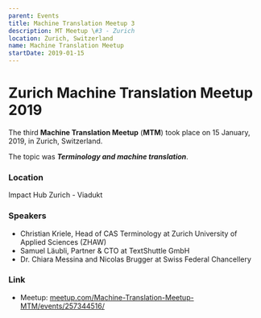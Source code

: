 ```yaml
---
parent: Events
title: Machine Translation Meetup 3
description: MT Meetup \#3 - Zurich
location: Zurich, Switzerland
name: Machine Translation Meetup
startDate: 2019-01-15
---
```


# Zurich Machine Translation Meetup 2019

The third **Machine Translation Meetup** (**MTM**) took place on 15 January, 2019, in Zurich, Switzerland.

The topic was _**Terminology and machine translation**_.

### Location

Impact Hub Zurich - Viadukt

### Speakers

- Christian Kriele, Head of CAS Terminology at Zurich University of Applied Sciences (ZHAW)
- Samuel Läubli, Partner & CTO at TextShuttle GmbH
- Dr. Chiara Messina and Nicolas Brugger at Swiss Federal Chancellery

### Link

- Meetup: [meetup.com/Machine-Translation-Meetup-MTM/events/257344516/](https://www.meetup.com/Machine-Translation-Meetup-MTM/events/257344516/)
